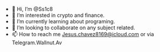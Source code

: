 - 👋 Hi, I’m @Ss1c8
- 👀 I’m interested in crypto and finance.
- 🌱 I’m currently learning about programing.
- 💞️ I’m looking to collaborate on any subject related.
- 📫 How to reach me Jesus.chavez8169@icloud.com or via Telegram.Wallnut.Av

<!---
Ss1c8/Ss1c8 is a ✨ special ✨ repository because its `README.md` (this file) appears on your GitHub profile.
You can click the Preview link to take a look at your changes.
--->
